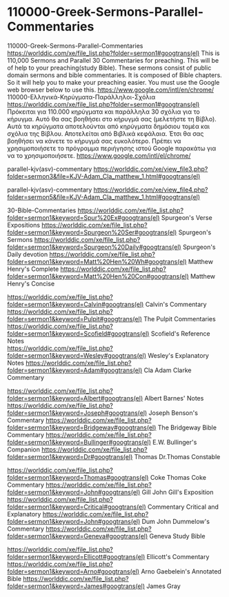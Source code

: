 # 110000-Greek-Sermons-Parallel-Commentaries
110000-Greek-Sermons-Parallel-Commentaries  https://worlddic.com/xe/file_list.php?folder=sermon1#googtrans(el)  This is 110,000 Sermons and Parallel 30 Commentaries for preaching. This will be of help to your preaching(study Bible).  These sermons consist of public domain sermons and bible commentaries. It is composed of Bible chapters.  So it will help you to make your preaching easier. You must use the Google web browser below to use this. https://www.google.com/intl/en/chrome/  110000-Ελληνικά-Κηρύγματα-Παράλληλοι-Σχόλια https://worlddic.com/xe/file_list.php?folder=sermon1#googtrans(el) Πρόκειται για 110.000 κηρύγματα και παράλληλα 30 σχόλια για το κήρυγμα. Αυτό θα σας βοηθήσει στο κήρυγμά σας (μελετήστε τη Βίβλο). Αυτά τα κηρύγματα αποτελούνται από κηρύγματα δημόσιου τομέα και σχόλια της Βίβλου. Αποτελείται από Βιβλικά κεφάλαια. Έτσι θα σας βοηθήσει να κάνετε το κήρυγμά σας ευκολότερο. Πρέπει να χρησιμοποιήσετε το πρόγραμμα περιήγησης ιστού Google παρακάτω για να το χρησιμοποιήσετε. https://www.google.com/intl/el/chrome/


parallel-kjv(asv)-commentary
https://worlddic.com/xe/view_file3.php?folder=sermon3&file=KJV-Adam_Cla_matthew_1.html#googtrans(el) 

parallel-kjv(asv)-commentary
https://worlddic.com/xe/view_file4.php?folder=sermon5&file=KJV-Adam_Cla_matthew_1.html#googtrans(el)

30-Bible-Commentaries
 https://worlddic.com/xe/file_list.php?folder=sermon1&keyword=Spur%20Ex#googtrans(el) Spurgeon's Verse Expositions 
 https://worlddic.com/xe/file_list.php?folder=sermon1&keyword=Spurgeon%20Ser#googtrans(el) Spurgeon's Sermons 
 https://worlddic.com/xe/file_list.php?folder=sermon1&keyword=Spurgeon%20Daily#googtrans(el) Spurgeon's Daily devotion 
 https://worlddic.com/xe/file_list.php?folder=sermon1&keyword=Matt%20Hen%20Wh#googtrans(el) Matthew Henry's Complete 
 https://worlddic.com/xe/file_list.php?folder=sermon1&keyword=Matt%20Hen%20Con#googtrans(el) Matthew Henry's Concise 

 https://worlddic.com/xe/file_list.php?folder=sermon1&keyword=Calvin#googtrans(el) Calvin's Commentary  
 https://worlddic.com/xe/file_list.php?folder=sermon1&keyword=Pulpit#googtrans(el) The Pulpit Commentaries 
 https://worlddic.com/xe/file_list.php?folder=sermon1&keyword=Scofield#googtrans(el) Scofield's Reference Notes  
 https://worlddic.com/xe/file_list.php?folder=sermon1&keyword=Wesley#googtrans(el) Wesley's Explanatory Notes 
 https://worlddic.com/xe/file_list.php?folder=sermon1&keyword=Adam#googtrans(el) Cla Adam Clarke Commentary 

 https://worlddic.com/xe/file_list.php?folder=sermon1&keyword=Albert#googtrans(el) Albert Barnes' Notes 
 https://worlddic.com/xe/file_list.php?folder=sermon1&keyword=Joseph#googtrans(el) Joseph Benson's Commentary 
 https://worlddic.com/xe/file_list.php?folder=sermon1&keyword=Bridgeway#googtrans(el) The Bridgeway Bible Commentary 
 https://worlddic.com/xe/file_list.php?folder=sermon1&keyword=Bullinger#googtrans(el) E.W. Bullinger's Companion 
 https://worlddic.com/xe/file_list.php?folder=sermon1&keyword=Dr#googtrans(el) Thomas Dr.Thomas Constable 
 
 https://worlddic.com/xe/file_list.php?folder=sermon1&keyword=Thomas#googtrans(el) Coke Thomas Coke Commentary 
 https://worlddic.com/xe/file_list.php?folder=sermon1&keyword=John#googtrans(el) Gill John Gill's Exposition 
 https://worlddic.com/xe/file_list.php?folder=sermon1&keyword=Critical#googtrans(el) Commentary Critical and Explanatory 
 https://worlddic.com/xe/file_list.php?folder=sermon1&keyword=John#googtrans(el) Dum John Dummelow's Commentary 
 https://worlddic.com/xe/file_list.php?folder=sermon1&keyword=Geneva#googtrans(el) Geneva Study Bible 
 
 https://worlddic.com/xe/file_list.php?folder=sermon1&keyword=Ellicott#googtrans(el) Ellicott's Commentary 
 https://worlddic.com/xe/file_list.php?folder=sermon1&keyword=Arno#googtrans(el) Arno Gaebelein's Annotated Bible 
 https://worlddic.com/xe/file_list.php?folder=sermon1&keyword=James#googtrans(el) James Gray 
 

